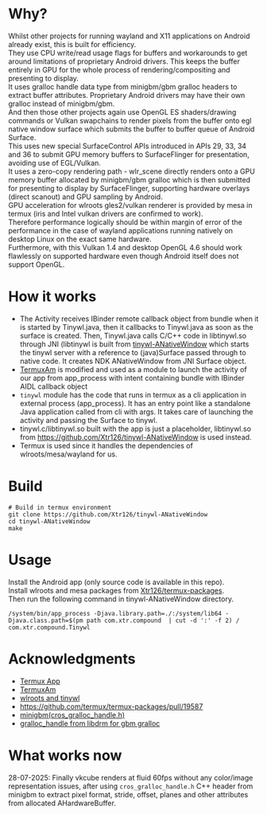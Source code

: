 # Why?
Whilst other projects for running wayland and X11 applications on Android already exist, this is built for efficiency.  
They use CPU write/read usage flags for buffers and workarounds to get around limitations of proprietary Android drivers. This keeps the buffer entirely in GPU for the whole process of rendering/compositing and presenting to display.  
It uses gralloc handle data type from minigbm/gbm gralloc headers to extract buffer attributes. Proprietary Android drivers may have their own gralloc instead of minigbm/gbm.  
And then those other projects again use OpenGL ES shaders/drawing commands or Vulkan swapchains to render pixels from the buffer onto egl native window surface which submits the buffer to buffer queue of Android Surface.  
This uses new special SurfaceControl APIs introduced in APIs 29, 33, 34 and 36 to submit GPU memory buffers to SurfaceFlinger for presentation, avoiding use of EGL/Vulkan.      
It uses a zero-copy rendering path - wlr_scene directly renders onto a GPU memory buffer allocated by minigbm/gbm gralloc which is then submitted for presenting to display by SurfaceFlinger, supporting hardware overlays (direct scanout) and GPU sampling by Android.  
GPU acceleration for wlroots gles2/vulkan renderer is provided by mesa in termux (iris and Intel vulkan drivers are confirmed to work).   
Therefore performance logically should be within margin of error of the performance in the case of wayland applications running natively on desktop Linux on the exact same hardware.  
Furthermore, with this Vulkan 1.4 and desktop OpenGL 4.6 should work flawlessly on supported hardware even though Android itself does not support OpenGL.

# How it works
* The Activity receives IBinder remote callback object from bundle when it is started by Tinywl.java, then it callbacks to Tinywl.java as soon as the surface is created. Then, Tinywl.java calls C/C++ code  in libtinywl.so through JNI (libtinywl is built from [tinywl-ANativeWindow](https://github.com/Xtr126/tinywl-ANativeWindow) which starts the tinywl server with a reference to (java)Surface passed through to native code. It creates NDK ANativeWindow from JNI Surface object.
* [TermuxAm](https://github.com/termux/TermuxAm/) is modified and used as a module to launch the activity of our app from app_process with intent containing bundle with IBinder AIDL callback object
* `tinywl` module has the code that runs in termux as a cli application in external process (app_process). It has an entry point like a standalone Java application called from cli with args. It takes care of launching the activity and passing the Surface to tinywl.
* tinywl.c/libtinywl.so built with the app is just a placeholder, libtinywl.so from https://github.com/Xtr126/tinywl-ANativeWindow is used instead.
* Termux is used since it handles the dependencies of wlroots/mesa/wayland for us.
  
# Build 
    # Build in termux environment
    git clone https://github.com/Xtr126/tinywl-ANativeWindow
    cd tinywl-ANativeWindow
    make
# Usage
Install the Android app (only source code is available in this repo).  
Install wlroots and mesa packages from [Xtr126/termux-packages](https://github.com/Xtr126/termux-packages/releases/tag/wlroots-0.18).  
Then run the following command in tinywl-ANativeWindow directory.

    /system/bin/app_process -Djava.library.path=./:/system/lib64 -Djava.class.path=$(pm path com.xtr.compound  | cut -d ':' -f 2) / com.xtr.compound.Tinywl 

# Acknowledgments

* [Termux App](https://github.com/termux/termux-app/)
* [TermuxAm](https://github.com/termux/TermuxAm/)
* [wlroots and tinywl](https://gitlab.freedesktop.org/wlroots/wlroots)
* https://github.com/termux/termux-packages/pull/19587
* [minigbm(cros_gralloc_handle.h)](http://android.googlesource.com/platform/external/minigbm/) 
* [gralloc_handle from libdrm for gbm gralloc](https://gitlab.freedesktop.org/mesa/libdrm) 

# What works now
28-07-2025: Finally vkcube renders at fluid 60fps without any color/image representation issues, after using `cros_gralloc_handle.h` C++ header from minigbm to extract pixel format, stride, offset, planes and other attributes from allocated AHardwareBuffer.
